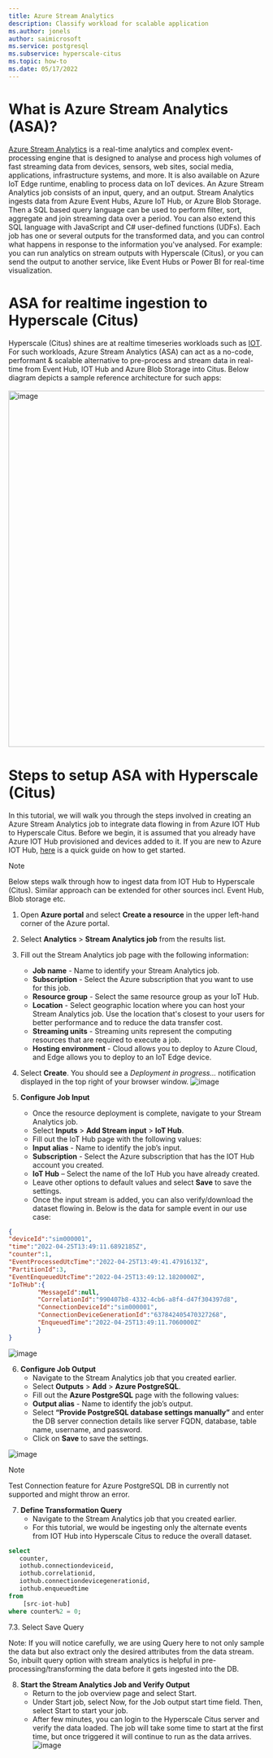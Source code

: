 ```yaml
---
title: Azure Stream Analytics
description: Classify workload for scalable application
ms.author: jonels
author: saimicrosoft
ms.service: postgresql
ms.subservice: hyperscale-citus
ms.topic: how-to
ms.date: 05/17/2022
---
```


# What is Azure Stream Analytics (ASA)?

[Azure Stream Analytics](https://azure.microsoft.com/en-us/services/stream-analytics/#features) is a real-time analytics and complex event-processing engine that is designed to analyse and process high volumes of fast streaming data from devices, sensors, web sites, social media, applications, infrastructure systems, and more. It is also available on Azure IoT Edge runtime, enabling to process data on IoT devices.
An Azure Stream Analytics job consists of an input, query, and an output. Stream Analytics ingests data from Azure Event Hubs, Azure IoT Hub, or Azure Blob Storage.  Then a SQL based query language can be used to perform filter, sort, aggregate and join streaming data over a period. You can also extend this SQL language with JavaScript and C# user-defined functions (UDFs). 
Each job has one or several outputs for the transformed data, and you can control what happens in response to the information you've analysed. For example: you can run analytics on stream outputs with Hyperscale (Citus), or you can send the output to another service, like Event Hubs or Power BI for real-time visualization.

 
 # ASA for realtime ingestion to Hyperscale (Citus)
 
Hyperscale (Citus) shines are at realtime timeseries workloads such as [IOT](howto-build-scalable-apps-model-high-throughput.md). For such workloads, Azure Stream Analytics (ASA) can act as a no-code, performant & scalable alternative to pre-process and stream data in real-time from Event Hub, IOT Hub and Azure Blob Storage into Citus.
Below diagram depicts a sample reference architecture for such apps:<br><br>
<img width="700" alt="image" src="https://user-images.githubusercontent.com/64438692/168922576-afd32810-7c8c-48b7-851a-cc83ddc7735a.png">

# Steps to setup ASA with Hyperscale (Citus)
In this tutorial, we will walk you through the steps involved in creating an Azure Stream Analytics job to integrate data flowing in from Azure IOT Hub to Hyperscale Citus.
Before we begin, it is assumed that you already have Azure IOT Hub provisioned and devices added to it. If you are new to Azure IOT Hub, [here](https://docs.microsoft.com/en-us/azure/iot-hub/iot-concepts-and-iot-hub) is a quick guide on how to get started.

> [!NOTE]
>
> Below steps walk through how to ingest data from IOT Hub to Hyperscale (Citus). 
> Similar approach can be extended for other sources incl. Event Hub, Blob storage etc.


1. Open **Azure portal** and select **Create a resource** in the upper left-hand corner of the Azure portal.
2. Select **Analytics** > **Stream Analytics job** from the results list.
3. Fill out the Stream Analytics job page with the following information:
   * **Job name** - Name to identify your Stream Analytics job.
   *  **Subscription** - Select the Azure subscription that you want to use for this job.
   *  **Resource group** - Select the same resource group as your IoT Hub.
   *  **Location** - Select geographic location where you can host your Stream Analytics job. Use the location that's closest to your users for better performance and to reduce the data transfer cost.	
   *  **Streaming units** - Streaming units represent the computing resources that are required to execute a job.
   *  **Hosting environment** - Cloud allows you to deploy to Azure Cloud, and Edge allows you to deploy to an IoT Edge device.
4. Select **Create**. You should see a *Deployment in progress...* notification displayed in the top right of your browser window.
![image](https://user-images.githubusercontent.com/64438692/168928180-1267c416-1ffd-421c-8848-2cee16650ca0.png)

5.	**Configure Job Input**
    * Once the resource deployment is complete, navigate to your Stream Analytics job. 
    * Select **Inputs** > **Add Stream input** > **IoT Hub**.
    * Fill out the IoT Hub page with the following values:
    * **Input alias** - Name to identify the job’s input.
    * **Subscription** - Select the Azure subscription that has the IOT Hub account you created.
    * **IoT Hub** – Select the name of the IoT Hub you have already created.
    * Leave other options to default values and select **Save** to save the settings.
    * Once the input stream is added, you can also verify/download the dataset flowing in. Below is the data for sample event in our use case:

```json
{
"deviceId":"sim000001",
"time":"2022-04-25T13:49:11.6892185Z",
"counter":1,
"EventProcessedUtcTime":"2022-04-25T13:49:41.4791613Z",
"PartitionId":3,
"EventEnqueuedUtcTime":"2022-04-25T13:49:12.1820000Z",
"IoTHub":{
		"MessageId":null,	
		"CorrelationId":"990407b8-4332-4cb6-a8f4-d47f304397d8",
		"ConnectionDeviceId":"sim000001",
		"ConnectionDeviceGenerationId":"637842405470327268",
		"EnqueuedTime":"2022-04-25T13:49:11.7060000Z"
		}
}
```

![image](https://user-images.githubusercontent.com/64438692/168928290-57d08b81-aa6d-42bf-bf5e-927ad25a7a1d.png)


6.	**Configure Job Output**
    *	Navigate to the Stream Analytics job that you created earlier.
    *	Select **Outputs** > **Add** > **Azure PostgreSQL**.
    *	Fill out the **Azure PostgreSQL** page with the following values:
    *	**Output alias** - Name to identify the job’s output.
    *	Select **“Provide PostgreSQL database settings manually”** and enter the DB server connection details like server FQDN, database, table name, username, and password.
    *	Click on **Save** to save the settings.

 ![image](https://user-images.githubusercontent.com/64438692/168928406-efc633b7-3ebe-46c4-bc59-2a97f294a32c.png)

 
> [!NOTE]
> Test Connection feature for Azure PostgreSQL DB in currently not supported and might throw an error.

7.	**Define Transformation Query**
    * Navigate to the Stream Analytics job that you created earlier.
    * For this tutorial, we would be ingesting only the alternate events from IOT Hub into Hyperscale Citus to reduce the overall dataset.
```sql
select
   counter,
   iothub.connectiondeviceid,
   iothub.correlationid,
   iothub.connectiondevicegenerationid,
   iothub.enqueuedtime
from
    [src-iot-hub]
where counter%2 = 0;
```
 

7.3.	Select Save Query

Note: If you will notice carefully, we are using Query here to not only sample the data but also extract only the desired attributes from the data stream. So, inbuilt query option with stream analytics is helpful in pre-processing/transforming the data before it gets ingested into the DB.

8.	**Start the Stream Analytics Job and Verify Output**
    * Return to the job overview page and select Start.
    * Under Start job, select Now, for the Job output start time field. Then, select Start to start your job.
    * After few minutes, you can login to the Hyperscale Citus server and verify the data loaded. The job will take some time to start at the first time, but once triggered it will continue to run as the data arrives.
![image](https://user-images.githubusercontent.com/64438692/168928655-84ec183a-aa7d-4836-ab54-3767deffcfeb.png)
